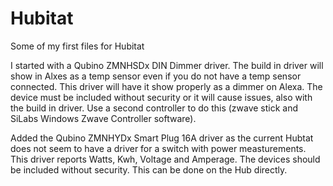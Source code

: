 # Hubitat

Some of my first files for Hubitat

I started with a Qubino ZMNHSDx DIN Dimmer driver. The build in driver will show in Alxes as a temp sensor even if you do not have a temp sensor connected. This driver will have it show properly as a dimmer on Alexa. The device must be included without security or it will cause issues, also with the build in driver. Use a second controller to do this (zwave stick and SiLabs Windows Zwave Controller software).

Added the Qubino ZMNHYDx Smart Plug 16A driver as the current Hubtat does not seem to have a driver for a switch with power measturements. This driver reports Watts, Kwh, Voltage and Amperage. The devices should be included without security. This can be done on the Hub directly.

